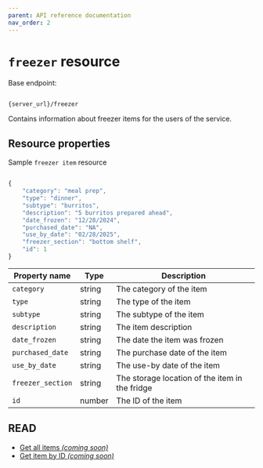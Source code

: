 ```yaml
---
parent: API reference documentation
nav_order: 2
---
```


# `freezer` resource

Base endpoint:

```shell

{server_url}/freezer
```

Contains information about freezer items for the users of the service.

## Resource properties

Sample `freezer item` resource

```js

{
    "category": "meal prep",
    "type": "dinner",
    "subtype": "burritos",
    "description": "5 burritos prepared ahead",
    "date_frozen": "12/28/2024",
    "purchased_date": "NA",
    "use_by_date": "02/28/2025",
    "freezer_section": "bottom shelf",
    "id": 1
}
```

| Property name     | Type   | Description                                     |
| ----------------- | ------ | ----------------------------------------------- |
| `category`        | string | The category of the item                        |
| `type`            | string | The type of the item                            |
| `subtype`         | string | The subtype of the item                         |
| `description`     | string | The item description                            |
| `date_frozen`     | string | The date the item was frozen                    |
| `purchased_date`  | string | The purchase date of the item                   |
| `use_by_date`     | string | The use-by date of the item                     |
| `freezer_section` | string | The storage location of the item in the fridge  |
| `id`              | number | The ID of the item                              |

## READ

* [Get all items _(coming soon)_](#resource-properties)
* [Get item by ID _(coming soon)_](#resource-properties)